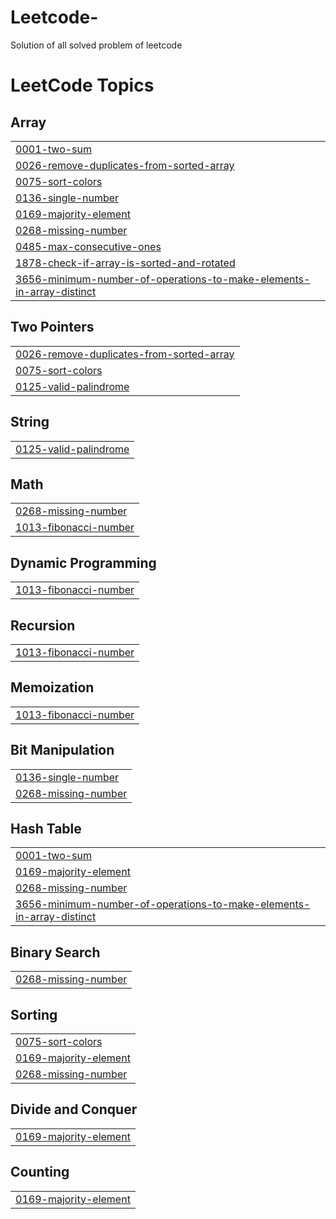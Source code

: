 # Leetcode-
Solution of all solved problem of leetcode 

<!---LeetCode Topics Start-->
# LeetCode Topics
## Array
|  |
| ------- |
| [0001-two-sum](https://github.com/Pranaychirde/Leetcode-/tree/master/0001-two-sum) |
| [0026-remove-duplicates-from-sorted-array](https://github.com/Pranaychirde/Leetcode-/tree/master/0026-remove-duplicates-from-sorted-array) |
| [0075-sort-colors](https://github.com/Pranaychirde/Leetcode-/tree/master/0075-sort-colors) |
| [0136-single-number](https://github.com/Pranaychirde/Leetcode-/tree/master/0136-single-number) |
| [0169-majority-element](https://github.com/Pranaychirde/Leetcode-/tree/master/0169-majority-element) |
| [0268-missing-number](https://github.com/Pranaychirde/Leetcode-/tree/master/0268-missing-number) |
| [0485-max-consecutive-ones](https://github.com/Pranaychirde/Leetcode-/tree/master/0485-max-consecutive-ones) |
| [1878-check-if-array-is-sorted-and-rotated](https://github.com/Pranaychirde/Leetcode-/tree/master/1878-check-if-array-is-sorted-and-rotated) |
| [3656-minimum-number-of-operations-to-make-elements-in-array-distinct](https://github.com/Pranaychirde/Leetcode-/tree/master/3656-minimum-number-of-operations-to-make-elements-in-array-distinct) |
## Two Pointers
|  |
| ------- |
| [0026-remove-duplicates-from-sorted-array](https://github.com/Pranaychirde/Leetcode-/tree/master/0026-remove-duplicates-from-sorted-array) |
| [0075-sort-colors](https://github.com/Pranaychirde/Leetcode-/tree/master/0075-sort-colors) |
| [0125-valid-palindrome](https://github.com/Pranaychirde/Leetcode-/tree/master/0125-valid-palindrome) |
## String
|  |
| ------- |
| [0125-valid-palindrome](https://github.com/Pranaychirde/Leetcode-/tree/master/0125-valid-palindrome) |
## Math
|  |
| ------- |
| [0268-missing-number](https://github.com/Pranaychirde/Leetcode-/tree/master/0268-missing-number) |
| [1013-fibonacci-number](https://github.com/Pranaychirde/Leetcode-/tree/master/1013-fibonacci-number) |
## Dynamic Programming
|  |
| ------- |
| [1013-fibonacci-number](https://github.com/Pranaychirde/Leetcode-/tree/master/1013-fibonacci-number) |
## Recursion
|  |
| ------- |
| [1013-fibonacci-number](https://github.com/Pranaychirde/Leetcode-/tree/master/1013-fibonacci-number) |
## Memoization
|  |
| ------- |
| [1013-fibonacci-number](https://github.com/Pranaychirde/Leetcode-/tree/master/1013-fibonacci-number) |
## Bit Manipulation
|  |
| ------- |
| [0136-single-number](https://github.com/Pranaychirde/Leetcode-/tree/master/0136-single-number) |
| [0268-missing-number](https://github.com/Pranaychirde/Leetcode-/tree/master/0268-missing-number) |
## Hash Table
|  |
| ------- |
| [0001-two-sum](https://github.com/Pranaychirde/Leetcode-/tree/master/0001-two-sum) |
| [0169-majority-element](https://github.com/Pranaychirde/Leetcode-/tree/master/0169-majority-element) |
| [0268-missing-number](https://github.com/Pranaychirde/Leetcode-/tree/master/0268-missing-number) |
| [3656-minimum-number-of-operations-to-make-elements-in-array-distinct](https://github.com/Pranaychirde/Leetcode-/tree/master/3656-minimum-number-of-operations-to-make-elements-in-array-distinct) |
## Binary Search
|  |
| ------- |
| [0268-missing-number](https://github.com/Pranaychirde/Leetcode-/tree/master/0268-missing-number) |
## Sorting
|  |
| ------- |
| [0075-sort-colors](https://github.com/Pranaychirde/Leetcode-/tree/master/0075-sort-colors) |
| [0169-majority-element](https://github.com/Pranaychirde/Leetcode-/tree/master/0169-majority-element) |
| [0268-missing-number](https://github.com/Pranaychirde/Leetcode-/tree/master/0268-missing-number) |
## Divide and Conquer
|  |
| ------- |
| [0169-majority-element](https://github.com/Pranaychirde/Leetcode-/tree/master/0169-majority-element) |
## Counting
|  |
| ------- |
| [0169-majority-element](https://github.com/Pranaychirde/Leetcode-/tree/master/0169-majority-element) |
<!---LeetCode Topics End-->
